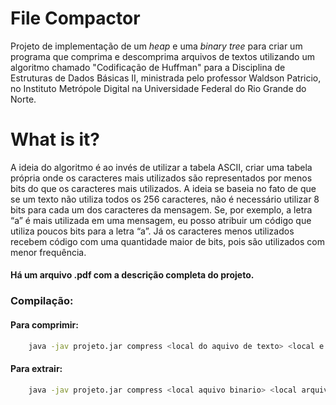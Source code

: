 # File Compactor
Projeto de implementação de um _heap_ e uma _binary tree_ para criar um programa que comprima e descomprima arquivos de 
textos utilizando um algoritmo chamado "Codificação de Huffman" para a Disciplina de Estruturas de Dados Básicas II, ministrada 
pelo professor Waldson Patricio, no Instituto Metrópole Digital na Universidade Federal do Rio Grande do Norte.

# What is it?
A ideia do algoritmo é ao invés de utilizar a tabela ASCII, criar uma tabela própria onde os caracteres mais utilizados são representados por menos bits do que
os caracteres mais utilizados. A ideia se baseia no fato de que se um texto não
utiliza todos os 256 caracteres, não é necessário utilizar 8 bits para cada um dos
caracteres da mensagem. Se, por exemplo, a letra “a” é mais utilizada em uma mensagem, eu posso atribuir um código que utiliza poucos bits para a letra “a”. Já os
caracteres menos utilizados recebem código com uma quantidade maior de bits,
pois são utilizados com menor frequência.

#### Há um arquivo .pdf com a descrição completa do projeto.

### Compilação:
#### Para comprimir: 
```bash
    java -jav projeto.jar compress <local do aquivo de texto> <local e novo nome para aquivo binario> <local e novo nome para arquivo de chave>
```
#### Para extrair:
```bash
    java -jav projeto.jar compress <local aquivo binario> <local arquivo de chave> <local e novo nome aquivo de texto>
```



